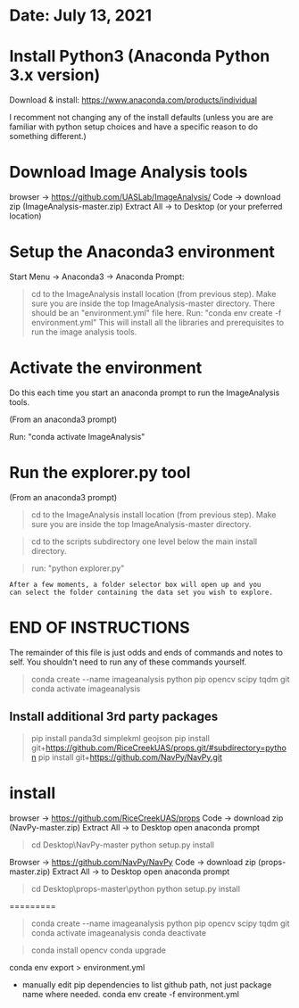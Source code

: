 # Date: July 13, 2021

# Install Python3 (Anaconda Python 3.x version)

  Download & install: https://www.anaconda.com/products/individual

  I recomment not changing any of the install defaults (unless you are
  are familiar with python setup choices and have a specific reason to
  do something different.)

# Download Image Analysis tools

  browser -> https://github.com/UASLab/ImageAnalysis/
  Code -> download zip (ImageAnalysis-master.zip)
  Extract All -> to Desktop (or your preferred location)
  
# Setup the Anaconda3 environment

  Start Menu -> Anaconda3 -> Anaconda Prompt:

  > cd to the ImageAnalysis install location (from previous step).
    Make sure you are inside the top ImageAnalysis-master directory.
  > There should be an "environment.yml" file here.
  > Run: "conda env create -f environment.yml"
    This will install all the libraries and prerequisites to run the
    image analysis tools.

# Activate the environment

  Do this each time you start an anaconda prompt to run the
  ImageAnalysis tools.

  (From an anaconda3 prompt)

  Run: "conda activate ImageAnalysis"

# Run the explorer.py tool

  (From an anaconda3 prompt)

  > cd to the ImageAnalysis install location (from previous step).
    Make sure you are inside the top ImageAnalysis-master directory.

  > cd to the scripts subdirectory one level below the main install
    directory.

  > run: "python explorer.py"

    After a few moments, a folder selector box will open up and you
    can select the folder containing the data set you wish to explore.

# END OF INSTRUCTIONS

The remainder of this file is just odds and ends of commands and notes
to self.  You shouldn't need to run any of these commands yourself.

> conda create --name imageanalysis python pip opencv scipy tqdm git
> conda activate imageanalysis

## Install additional 3rd party packages

> pip install panda3d simplekml geojson
> pip install git+https://github.com/RiceCreekUAS/props.git/#subdirectory=python
> pip install git+https://github.com/NavPy/NavPy.git

# install 


  browser -> https://github.com/RiceCreekUAS/props
  Code -> download zip (NavPy-master.zip)
  Extract All -> to Desktop
  open anaconda prompt
  > cd Desktop\NavPy-master
  > python setup.py install
  
  Browser -> https://github.com/NavPy/NavPy
  Code -> download zip (props-master.zip)
  Extract All -> to Desktop
  open anaconda prompt
  > cd Desktop\props-master\python
  > python setup.py install


=========
> conda create --name imageanalysis python pip opencv scipy tqdm git
> conda activate imageanalysis
> conda deactivate

> conda install opencv
> conda upgrade
  ﻿

conda env export > environment.yml
- manually edit pip dependencies to list github path, not just package
  name where needed.
conda env create -f environment.yml